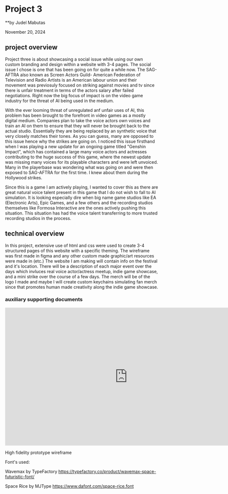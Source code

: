 # Project 3
**by Judel Mabutas

November 20, 2024 

## project overview
Project three is about showcasing a social issue while using our own custom branding and design within a website with 3-4 pages. The social issue I chose is one that has been going on for quite a while now. The SAG-AFTRA also known as Screen Actors Guild- American Federation of Television and Radio Artists is an American labour union and their movement was previosuly focused on striking against movies and tv since there is unfair treatment in terms of the actors salary after failed negotiations. Right now the big focus of impact is on the video game industry for the threat of AI being used in the medium.

With the ever looming threat of unregulated anf unfair uses of AI, this problem has been brought to the forefront in video games as a mostly digital medium. Companies plan to take the voice actors own voices and train an AI on them to ensure that they will never be brought back to the actual studio. Essentially they are being replaced by an synthetic voice that very closely matches their tones. As you can guess, many are opposed to this issue hence why the strikes are going on. I noticed this issue firsthand when I was playing a new update for an ongoing game titled "Genshin Impact", which has contained a large many voice actors and actresses contributing to the huge success of this game, where the newest update was missing many voices for its playable characters and were left unvoiced. Many in the playerbase was wondering what was going on and were then exposed to SAG-AFTRA for the first time. I knew about them during the Hollywood strikes. 

Since this is a game I am actively playing, I wanted to cover this as there are great natural voice talent present in this game that I do not wish to fall to AI simulation. It is looking especially dire when big name game studios like EA (Electronic Arts), Epic Games, and a few others and the recording studios themselves like Formosa Interactive are the ones actively pushing this situation. This situation has had the voice talent transferring to more trusted recording studios in the process.


## technical overview
In this project, extensive use of html and css were used to create 3-4 structured pages of this website with a specific theming. The wireframe was first made in figma and any other custom made graphic/art resources were made in (etc.) The website I am making will contain info on the festival and it's location. There will be a description of each major event over the days which invluces real voice actor/actress meetup, indie game showcase, and a mini strike over the course of a few days. The merch will be of the logo I made and maybe I will create custom keychains simulating fan merch since that promotes human made creativity along the indie game showcase.

### auxiliary supporting documents

<iframe style="border: 1px solid rgba(0, 0, 0, 0.1);" width="800" height="450" src="https://embed.figma.com/design/xxeyxnWxuw7tsQGDzHnwdP/SAG-AFTRA-Festival?node-id=0-1&embed-host=share" allowfullscreen></iframe>

High fidelity prototype wireframe

Font's used:

Wavemax by TypeFactory
 https://typefactory.co/product/wavemax-space-futuristic-font/

 Space Rice by MJType
 https://www.dafont.com/space-rice.font